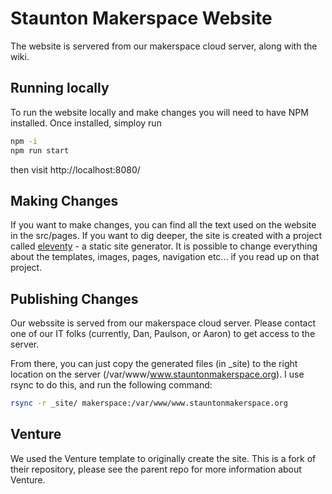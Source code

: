 
# Staunton Makerspace Website

The website is servered from our makerspace cloud server, along with the wiki.

## Running locally
To run the website locally and make changes you will need to have NPM installed.
Once installed, simploy run 

```bash
npm -i
npm run start
```
then visit http://localhost:8080/

## Making Changes
If you want to make changes, you can find all the text used on the website in the src/pages.
If you want to dig deeper, the site is created with a project called [eleventy](https://www.11ty.dev/) - a static
site generator.  It is possible to change everything about the templates, images, pages, 
navigation etc... if you read up on that project.

## Publishing Changes
Our webssite is served from our makerspace cloud server.  Please contact one of our IT folks (currently,
Dan, Paulson, or Aaron) to get access to the server. 

From there, you can just copy the generated files (in _site) to the right location on the server 
(/var/www/www.stauntonmakerspace.org).  I use rsync to do this, and run the following command:
``` bash
rsync -r _site/ makerspace:/var/www/www.stauntonmakerspace.org
```

## Venture
We used the Venture template to originally create the site.  This is a fork of their repository, please see the
parent repo for more information about Venture.
